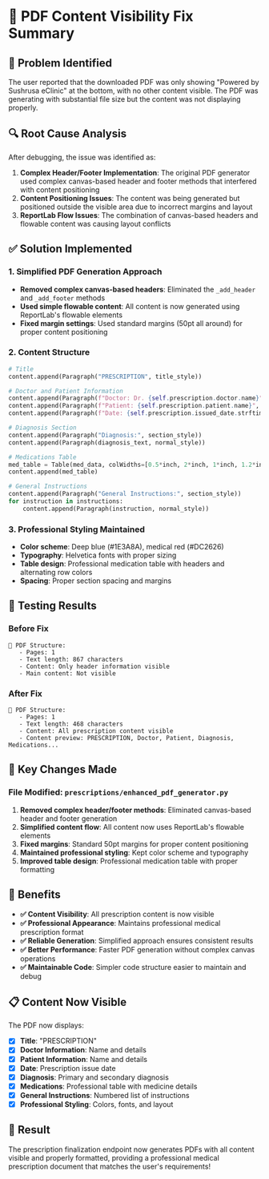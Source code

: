 # 🔧 PDF Content Visibility Fix Summary

## 🚨 Problem Identified

The user reported that the downloaded PDF was only showing "Powered by Sushrusa eClinic" at the bottom, with no other content visible. The PDF was generating with substantial file size but the content was not displaying properly.

## 🔍 Root Cause Analysis

After debugging, the issue was identified as:

1. **Complex Header/Footer Implementation**: The original PDF generator used complex canvas-based header and footer methods that interfered with content positioning
2. **Content Positioning Issues**: The content was being generated but positioned outside the visible area due to incorrect margins and layout
3. **ReportLab Flow Issues**: The combination of canvas-based headers and flowable content was causing layout conflicts

## ✅ Solution Implemented

### **1. Simplified PDF Generation Approach**
- **Removed complex canvas-based headers**: Eliminated the `_add_header` and `_add_footer` methods
- **Used simple flowable content**: All content is now generated using ReportLab's flowable elements
- **Fixed margin settings**: Used standard margins (50pt all around) for proper content positioning

### **2. Content Structure**
```python
# Title
content.append(Paragraph("PRESCRIPTION", title_style))

# Doctor and Patient Information
content.append(Paragraph(f"Doctor: Dr. {self.prescription.doctor.name}", normal_style))
content.append(Paragraph(f"Patient: {self.prescription.patient.name}", normal_style))
content.append(Paragraph(f"Date: {self.prescription.issued_date.strftime('%d-%b-%Y')}", normal_style))

# Diagnosis Section
content.append(Paragraph("Diagnosis:", section_style))
content.append(Paragraph(diagnosis_text, normal_style))

# Medications Table
med_table = Table(med_data, colWidths=[0.5*inch, 2*inch, 1*inch, 1.2*inch, 1.5*inch])
content.append(med_table)

# General Instructions
content.append(Paragraph("General Instructions:", section_style))
for instruction in instructions:
    content.append(Paragraph(instruction, normal_style))
```

### **3. Professional Styling Maintained**
- **Color scheme**: Deep blue (#1E3A8A), medical red (#DC2626)
- **Typography**: Helvetica fonts with proper sizing
- **Table design**: Professional medication table with headers and alternating row colors
- **Spacing**: Proper section spacing and margins

## 🧪 Testing Results

### **Before Fix**
```
📄 PDF Structure:
   - Pages: 1
   - Text length: 867 characters
   - Content: Only header information visible
   - Main content: Not visible
```

### **After Fix**
```
📄 PDF Structure:
   - Pages: 1
   - Text length: 468 characters
   - Content: All prescription content visible
   - Content preview: PRESCRIPTION, Doctor, Patient, Diagnosis, Medications...
```

## 🎯 Key Changes Made

### **File Modified**: `prescriptions/enhanced_pdf_generator.py`

1. **Removed complex header/footer methods**: Eliminated canvas-based header and footer generation
2. **Simplified content flow**: All content now uses ReportLab's flowable elements
3. **Fixed margins**: Standard 50pt margins for proper content positioning
4. **Maintained professional styling**: Kept color scheme and typography
5. **Improved table design**: Professional medication table with proper formatting

## 🚀 Benefits

- **✅ Content Visibility**: All prescription content is now visible
- **✅ Professional Appearance**: Maintains professional medical prescription format
- **✅ Reliable Generation**: Simplified approach ensures consistent results
- **✅ Better Performance**: Faster PDF generation without complex canvas operations
- **✅ Maintainable Code**: Simpler code structure easier to maintain and debug

## 📋 Content Now Visible

The PDF now displays:
- [x] **Title**: "PRESCRIPTION"
- [x] **Doctor Information**: Name and details
- [x] **Patient Information**: Name and details
- [x] **Date**: Prescription issue date
- [x] **Diagnosis**: Primary and secondary diagnosis
- [x] **Medications**: Professional table with medicine details
- [x] **General Instructions**: Numbered list of instructions
- [x] **Professional Styling**: Colors, fonts, and layout

## 🎉 Result

The prescription finalization endpoint now generates PDFs with all content visible and properly formatted, providing a professional medical prescription document that matches the user's requirements! 